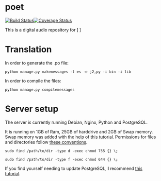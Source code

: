 # poet

[![Build Status](https://travis-ci.com/davlum/poet.svg?branch=master)](https://travis-ci.com/davlum/poet)[![Coverage Status](https://coveralls.io/repos/github/davlum/poet/badge.svg?branch=master)](https://coveralls.io/github/davlum/poet?branch=master)

This is a digital audio repository for [ ]

# Translation

In order to generate the .po file:
```
python manage.py makemessages -l es -e j2,py -i bin -i lib
```
In order to compile the files:
```
python manage.py compilemessages
```

# Server setup

The server is currently running Debian, Nginx, Python and PostgreSQL.

It is running on 1GB of Ram, 25GB of harddrive and 2GB of Swap memory. Swap memory was added with the help of [this tutorial](https://www.digitalocean.com/community/tutorials/how-to-configure-virtual-memory-swap-file-on-a-vps).
Permissions for files and directories follow [these conventions](https://www.digitalocean.com/community/questions/proper-permissions-for-web-server-s-directory).
```
sudo find /path/to/dir -type d -exec chmod 755 {} \;

sudo find /path/to/dir -type f -exec chmod 644 {} \;
```

If you find yourself needing to update PostgreSQL, I recommend [this tutorial](https://www.pontikis.net/blog/update-postgres-major-version-in-debian).